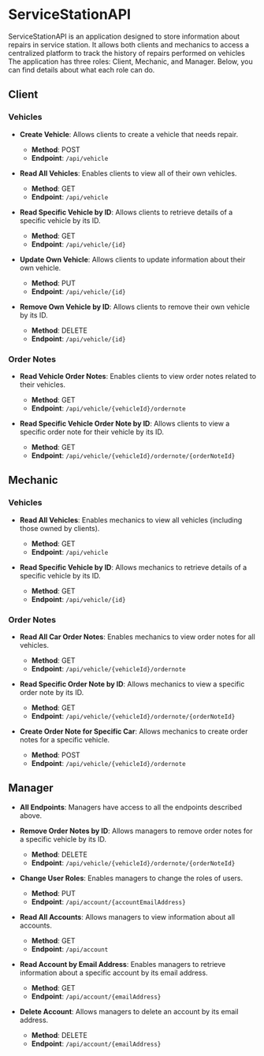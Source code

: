 # ServiceStationAPI

ServiceStationAPI is an application designed to store information about repairs in service station.
It allows both clients and mechanics to access a centralized platform to track the history of repairs performed on vehicles
The application has three roles: Client, Mechanic, and Manager. Below, you can find details about what each role can do.

## Client

### Vehicles

- **Create Vehicle**: Allows clients to create a vehicle that needs repair.
  - **Method**: POST
  - **Endpoint**: `/api/vehicle`

- **Read All Vehicles**: Enables clients to view all of their own vehicles.
  - **Method**: GET
  - **Endpoint**: `/api/vehicle`

- **Read Specific Vehicle by ID**: Allows clients to retrieve details of a specific vehicle by its ID.
  - **Method**: GET
  - **Endpoint**: `/api/vehicle/{id}`

- **Update Own Vehicle**: Allows clients to update information about their own vehicle.
  - **Method**: PUT
  - **Endpoint**: `/api/vehicle/{id}`

- **Remove Own Vehicle by ID**: Allows clients to remove their own vehicle by its ID.
  - **Method**: DELETE
  - **Endpoint**: `/api/vehicle/{id}`

### Order Notes

- **Read Vehicle Order Notes**: Enables clients to view order notes related to their vehicles.
  - **Method**: GET
  - **Endpoint**: `/api/vehicle/{vehicleId}/ordernote`

- **Read Specific Vehicle Order Note by ID**: Allows clients to view a specific order note for their vehicle by its ID.
  - **Method**: GET
  - **Endpoint**: `/api/vehicle/{vehicleId}/ordernote/{orderNoteId}`

## Mechanic

### Vehicles

- **Read All Vehicles**: Enables mechanics to view all vehicles (including those owned by clients).
  - **Method**: GET
  - **Endpoint**: `/api/vehicle`

- **Read Specific Vehicle by ID**: Allows mechanics to retrieve details of a specific vehicle by its ID.
  - **Method**: GET
  - **Endpoint**: `/api/vehicle/{id}`

### Order Notes

- **Read All Car Order Notes**: Enables mechanics to view order notes for all vehicles.
  - **Method**: GET
  - **Endpoint**: `/api/vehicle/{vehicleId}/ordernote`

- **Read Specific Order Note by ID**: Allows mechanics to view a specific order note by its ID.
  - **Method**: GET
  - **Endpoint**: `/api/vehicle/{vehicleId}/ordernote/{orderNoteId}`

- **Create Order Note for Specific Car**: Allows mechanics to create order notes for a specific vehicle.
  - **Method**: POST
  - **Endpoint**: `/api/vehicle/{vehicleId}/ordernote`

## Manager

- **All Endpoints**: Managers have access to all the endpoints described above.

- **Remove Order Notes by ID**: Allows managers to remove order notes for a specific vehicle by its ID.
  - **Method**: DELETE
  - **Endpoint**: `/api/vehicle/{vehicleId}/ordernote/{orderNoteId}`

- **Change User Roles**: Enables managers to change the roles of users.
  - **Method**: PUT
  - **Endpoint**: `/api/account/{accountEmailAddress}`

- **Read All Accounts**: Allows managers to view information about all accounts.
  - **Method**: GET
  - **Endpoint**: `/api/account`

- **Read Account by Email Address**: Enables managers to retrieve information about a specific account by its email address.
  - **Method**: GET
  - **Endpoint**: `/api/account/{emailAddress}`

- **Delete Account**: Allows managers to delete an account by its email address.
  - **Method**: DELETE
  - **Endpoint**: `/api/account/{emailAddress}`
